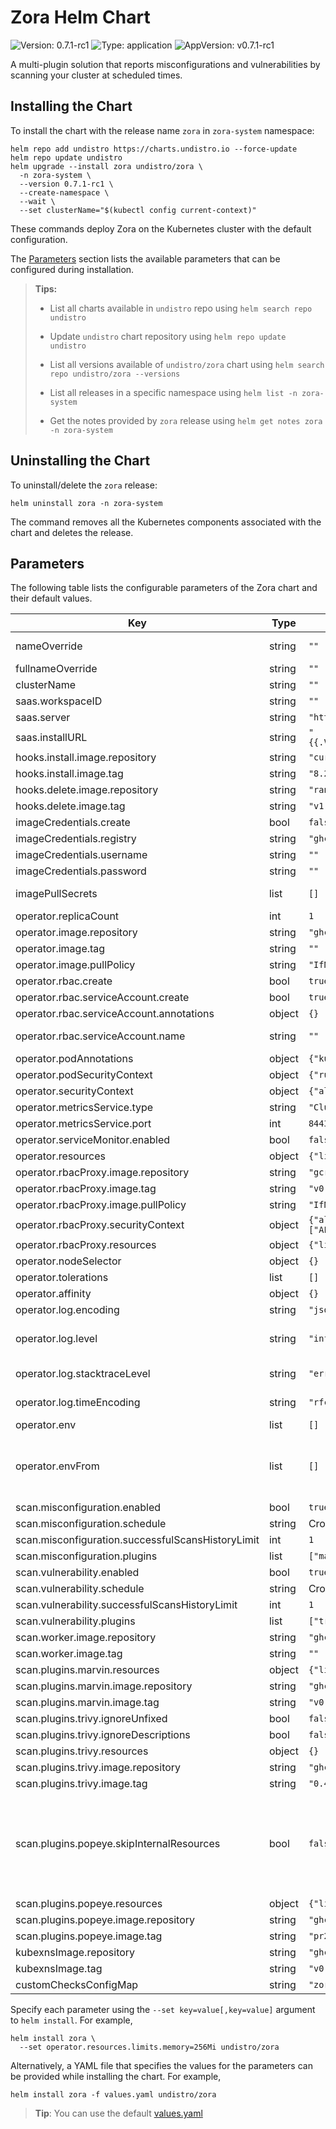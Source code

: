 # Zora Helm Chart

![Version: 0.7.1-rc1](https://img.shields.io/badge/Version-0.7.1--rc1-informational?style=flat-square&color=3CA9DD) ![Type: application](https://img.shields.io/badge/Type-application-informational?style=flat-square&color=3CA9DD) ![AppVersion: v0.7.1-rc1](https://img.shields.io/badge/AppVersion-v0.7.1--rc1-informational?style=flat-square&color=3CA9DD)

A multi-plugin solution that reports misconfigurations and vulnerabilities by scanning your cluster at scheduled times.

## Installing the Chart

To install the chart with the release name `zora` in `zora-system` namespace:

```console
helm repo add undistro https://charts.undistro.io --force-update
helm repo update undistro
helm upgrade --install zora undistro/zora \
  -n zora-system \
  --version 0.7.1-rc1 \
  --create-namespace \
  --wait \
  --set clusterName="$(kubectl config current-context)"
```

These commands deploy Zora on the Kubernetes cluster with the default configuration.

The [Parameters](#parameters) section lists the available parameters that can be configured during installation.

> **Tips:**
>
> - List all charts available in `undistro` repo using `helm search repo undistro`
>
> - Update `undistro` chart repository using `helm repo update undistro`
>
> - List all versions available of `undistro/zora` chart using `helm search repo undistro/zora --versions`
>
> - List all releases in a specific namespace using `helm list -n zora-system`
>
> - Get the notes provided by `zora` release using `helm get notes zora -n zora-system`

## Uninstalling the Chart

To uninstall/delete the `zora` release:

```console
helm uninstall zora -n zora-system
```

The command removes all the Kubernetes components associated with the chart and deletes the release.

## Parameters

The following table lists the configurable parameters of the Zora chart and their default values.

| Key | Type | Default | Description |
|-----|------|---------|-------------|
| nameOverride | string | `""` | String to partially override fullname template with a string (will prepend the release name) |
| fullnameOverride | string | `""` | String to fully override fullname template with a string |
| clusterName | string | `""` | Cluster name. Should be set by `kubectl config current-context`. |
| saas.workspaceID | string | `""` | Your SaaS workspace ID |
| saas.server | string | `"https://zora-dashboard.undistro.io"` | SaaS server URL |
| saas.installURL | string | `"{{.Values.saas.server}}/zora/api/v1alpha1/workspaces/{{.Values.saas.workspaceID}}/helmreleases"` | SaaS URL template to notify installation |
| hooks.install.image.repository | string | `"curlimages/curl"` | Install hook image repository |
| hooks.install.image.tag | string | `"8.2.1"` | Install hook image tag |
| hooks.delete.image.repository | string | `"rancher/kubectl"` | Delete hook image repository |
| hooks.delete.image.tag | string | `"v1.28.2"` | Delete hook image tag |
| imageCredentials.create | bool | `false` | Specifies whether the secret should be created by providing credentials |
| imageCredentials.registry | string | `"ghcr.io"` | Docker registry host |
| imageCredentials.username | string | `""` | Docker registry username |
| imageCredentials.password | string | `""` | Docker registry password |
| imagePullSecrets | list | `[]` | Specify docker-registry secret names as an array to be used when `imageCredentials.create` is false |
| operator.replicaCount | int | `1` | Number of replicas desired of Zora operator |
| operator.image.repository | string | `"ghcr.io/undistro/zora/operator"` | Zora operator image repository |
| operator.image.tag | string | `""` | Overrides the image tag whose default is the chart appVersion |
| operator.image.pullPolicy | string | `"IfNotPresent"` | Image pull policy |
| operator.rbac.create | bool | `true` | Specifies whether ClusterRoles and ClusterRoleBindings should be created |
| operator.rbac.serviceAccount.create | bool | `true` | Specifies whether a service account should be created |
| operator.rbac.serviceAccount.annotations | object | `{}` | Annotations to be added to service account |
| operator.rbac.serviceAccount.name | string | `""` | The name of the service account to use. If not set and create is true, a name is generated using the fullname template |
| operator.podAnnotations | object | `{"kubectl.kubernetes.io/default-container":"manager"}` | Annotations to be added to pods |
| operator.podSecurityContext | object | `{"runAsGroup":65532,"runAsNonRoot":true,"runAsUser":65532}` | [Security Context](https://kubernetes.io/docs/tasks/configure-pod-container/security-context) to add to the pod |
| operator.securityContext | object | `{"allowPrivilegeEscalation":false,"readOnlyRootFilesystem":true}` | [Security Context](https://kubernetes.io/docs/tasks/configure-pod-container/security-context) to add to `manager` container |
| operator.metricsService.type | string | `"ClusterIP"` | Type of metrics service |
| operator.metricsService.port | int | `8443` | Port of metrics service |
| operator.serviceMonitor.enabled | bool | `false` | Specifies whether a Prometheus `ServiceMonitor` should be enabled |
| operator.resources | object | `{"limits":{"cpu":"500m","memory":"128Mi"},"requests":{"cpu":"10m","memory":"64Mi"}}` | [Resources](https://kubernetes.io/docs/concepts/configuration/manage-resources-containers) to add to `manager` container |
| operator.rbacProxy.image.repository | string | `"gcr.io/kubebuilder/kube-rbac-proxy"` | `kube-rbac-proxy` image repository |
| operator.rbacProxy.image.tag | string | `"v0.14.1"` | `kube-rbac-proxy` image tag |
| operator.rbacProxy.image.pullPolicy | string | `"IfNotPresent"` | Image pull policy |
| operator.rbacProxy.securityContext | object | `{"allowPrivilegeEscalation":false,"capabilities":{"drop":["ALL"]},"readOnlyRootFilesystem":true}` | [Security Context](https://kubernetes.io/docs/tasks/configure-pod-container/security-context) to add to `kube-rbac-proxy` container |
| operator.rbacProxy.resources | object | `{"limits":{"cpu":"500m","memory":"128Mi"},"requests":{"cpu":"5m","memory":"64Mi"}}` | [Resources](https://kubernetes.io/docs/concepts/configuration/manage-resources-containers) to add to `kube-rbac-proxy` container |
| operator.nodeSelector | object | `{}` | [Node selection](https://kubernetes.io/docs/concepts/scheduling-eviction/assign-pod-node) to constrain a Pod to only be able to run on particular Node(s) |
| operator.tolerations | list | `[]` | [Tolerations](https://kubernetes.io/docs/concepts/scheduling-eviction/taint-and-toleration) for pod assignment |
| operator.affinity | object | `{}` | Map of node/pod [affinities](https://kubernetes.io/docs/concepts/scheduling-eviction/taint-and-toleration) |
| operator.log.encoding | string | `"json"` | Log encoding (one of 'json' or 'console') |
| operator.log.level | string | `"info"` | Log level to configure the verbosity of logging. Can be one of 'debug', 'info', 'error', or any integer value > 0 which corresponds to custom debug levels of increasing verbosity |
| operator.log.stacktraceLevel | string | `"error"` | Log level at and above which stacktraces are captured (one of 'info', 'error' or 'panic') |
| operator.log.timeEncoding | string | `"rfc3339"` | Log time encoding (one of 'epoch', 'millis', 'nano', 'iso8601', 'rfc3339' or 'rfc3339nano') |
| operator.env | list | `[]` | List of environment variables to set in operator container. Cannot be updated |
| operator.envFrom | list | `[]` | List of sources to populate environment variables in operator container. The keys defined within a source must be a C_IDENTIFIER. All invalid keys will be reported as an event when the container is starting. When a key exists in multiple sources, the value associated with the last source will take precedence. Values defined by an Env with a duplicate key will take precedence. Cannot be updated. |
| scan.misconfiguration.enabled | bool | `true` | Specifies whether misconfiguration scan is enabled |
| scan.misconfiguration.schedule | string | Cron expression for every hour at the current minute + 5 minutes | Cluster scan schedule in Cron format for misconfiguration scan |
| scan.misconfiguration.successfulScansHistoryLimit | int | `1` | The number of successful finished scans and their issues to retain. |
| scan.misconfiguration.plugins | list | `["marvin","popeye"]` | Misconfiguration scanners plugins |
| scan.vulnerability.enabled | bool | `true` | Specifies whether vulnerability scan is enabled |
| scan.vulnerability.schedule | string | Cron expression for every day at the current hour and minute + 5 minutes | Cluster scan schedule in Cron format for vulnerability scan |
| scan.vulnerability.successfulScansHistoryLimit | int | `1` | The number of successful finished scans and their issues to retain. |
| scan.vulnerability.plugins | list | `["trivy"]` | Vulnerability scanners plugins |
| scan.worker.image.repository | string | `"ghcr.io/undistro/zora/worker"` | worker image repository |
| scan.worker.image.tag | string | `""` | Overrides the image tag whose default is the chart appVersion |
| scan.plugins.marvin.resources | object | `{"limits":{"cpu":"500m","memory":"500Mi"},"requests":{"cpu":"250m","memory":"256Mi"}}` | [Resources](https://kubernetes.io/docs/concepts/configuration/manage-resources-containers) to add to `marvin` container |
| scan.plugins.marvin.image.repository | string | `"ghcr.io/undistro/marvin"` | marvin plugin image repository |
| scan.plugins.marvin.image.tag | string | `"v0.2.0"` | marvin plugin image tag |
| scan.plugins.trivy.ignoreUnfixed | bool | `false` | Specifies whether only fixed vulnerabilities should be reported |
| scan.plugins.trivy.ignoreDescriptions | bool | `false` | Specifies whether vulnerability descriptions should be ignored |
| scan.plugins.trivy.resources | object | `{}` | [Resources](https://kubernetes.io/docs/concepts/configuration/manage-resources-containers) to add to `trivy` container |
| scan.plugins.trivy.image.repository | string | `"ghcr.io/aquasecurity/trivy"` | trivy plugin image repository |
| scan.plugins.trivy.image.tag | string | `"0.45.1"` | trivy plugin image tag |
| scan.plugins.popeye.skipInternalResources | bool | `false` | Specifies whether the following resources should be skipped by `popeye` scans. 1. resources from `kube-system`, `kube-public` and `kube-node-lease` namespaces; 2. kubernetes system reserved RBAC (prefixed with `system:`); 3. `kube-root-ca.crt` configmaps; 4. `default` namespace; 5. `default` serviceaccounts; 6. Helm secrets (prefixed with `sh.helm.release`); 7. Zora components. See `popeye` configuration file that is used for this case: https://github.com/undistro/zora/blob/main/charts/zora/templates/plugins/popeye-config.yaml |
| scan.plugins.popeye.resources | object | `{"limits":{"cpu":"500m","memory":"500Mi"},"requests":{"cpu":"250m","memory":"256Mi"}}` | [Resources](https://kubernetes.io/docs/concepts/configuration/manage-resources-containers) to add to `popeye` container |
| scan.plugins.popeye.image.repository | string | `"ghcr.io/undistro/popeye"` | popeye plugin image repository |
| scan.plugins.popeye.image.tag | string | `"pr252"` | popeye plugin image tag |
| kubexnsImage.repository | string | `"ghcr.io/undistro/kubexns"` | kubexns image repository |
| kubexnsImage.tag | string | `"v0.1.1"` | kubexns image tag |
| customChecksConfigMap | string | `"zora-custom-checks"` | Custom checks ConfigMap name |

Specify each parameter using the `--set key=value[,key=value]` argument to `helm install`. For example,

```console
helm install zora \
  --set operator.resources.limits.memory=256Mi undistro/zora
```

Alternatively, a YAML file that specifies the values for the parameters can be provided while installing the chart. For example,

```console
helm install zora -f values.yaml undistro/zora
```

> **Tip**: You can use the default [values.yaml](values.yaml)
